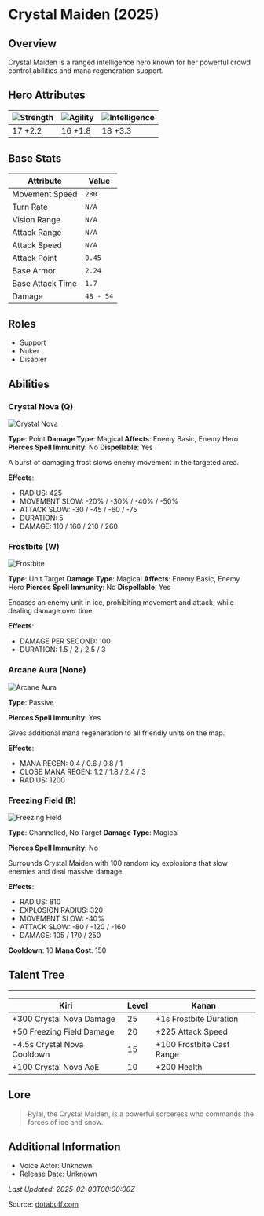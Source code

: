 # Crystal Maiden (2025)

## Overview
Crystal Maiden is a ranged intelligence hero known for her powerful crowd control abilities and mana regeneration support.

## Hero Attributes
| ![Strength](https://www.dotabuff.com/assets/hero_str-c4c83daf6344eee5758e6634a6535394cdcf03a9a8292076260cbe42b76d1b4c.png) | ![Agility](https://www.dotabuff.com/assets/hero_agi-f7c48b4a53d1a3f879d97d7afce7326b01d4a1a053fec8ea922ac6bbbe7947d7.png) | ![Intelligence](https://www.dotabuff.com/assets/hero_int-b590a71ef3df24fd995abacac069e7dbf3ee126cc67d6969bb3bea8034124232.png) |
|------------------------|------------------------|----------------------------|
| 17 +2.2             | 16 +1.8              | 18 +3.3            |

## Base Stats
| Attribute | Value |
|-----------|-------|
| Movement Speed | `280` |
| Turn Rate | `N/A` |
| Vision Range | `N/A` |
| Attack Range | `N/A` |
| Attack Speed | `N/A` |
| Attack Point | `0.45` |
| Base Armor | `2.24` |
| Base Attack Time | `1.7` |
| Damage | `48 - 54` |

## Roles
- Support
- Nuker
- Disabler

## Abilities
### Crystal Nova (Q)
![Crystal Nova](https://www.dotabuff.com/assets/skills/crystal-maiden-crystal-nova-5126-d14fcea202d12d484cac625c05f0320d663c625103c95f87d8f7911a1941af4c.jpg)

**Type**: Point
**Damage Type**: Magical
**Affects**: Enemy Basic, Enemy Hero
**Pierces Spell Immunity**: No
**Dispellable**: Yes

A burst of damaging frost slows enemy movement in the targeted area.

**Effects**:
- RADIUS: 425
- MOVEMENT SLOW: -20% / -30% / -40% / -50%
- ATTACK SLOW: -30 / -45 / -60 / -75
- DURATION: 5
- DAMAGE: 110 / 160 / 210 / 260







### Frostbite (W)
![Frostbite](https://www.dotabuff.com/assets/skills/crystal-maiden-frostbite-5127-bc7bef5698c5f8eabd01fc54ea955dc85417d2a77415d295ddc6a0ff58f9c8b9.jpg)

**Type**: Unit Target
**Damage Type**: Magical
**Affects**: Enemy Basic, Enemy Hero
**Pierces Spell Immunity**: No
**Dispellable**: Yes

Encases an enemy unit in ice, prohibiting movement and attack, while dealing damage over time.

**Effects**:
- DAMAGE PER SECOND: 100
- DURATION: 1.5 / 2 / 2.5 / 3







### Arcane Aura (None)
![Arcane Aura](https://www.dotabuff.com/assets/skills/crystal-maiden-arcane-aura-5128-e1a0aac2bc29044965bc59a3af51316b50b50c16b6b53be12fd3d57cb270037f.jpg)

**Type**: Passive


**Pierces Spell Immunity**: Yes


Gives additional mana regeneration to all friendly units on the map.

**Effects**:
- MANA REGEN: 0.4 / 0.6 / 0.8 / 1
- CLOSE MANA REGEN: 1.2 / 1.8 / 2.4 / 3
- RADIUS: 1200







### Freezing Field (R)
![Freezing Field](https://www.dotabuff.com/assets/skills/crystal-maiden-freezing-field-5129-e464fd4cf79d19533a3f18a6cc6e419dbaa0413faa6be17680dc23d22259a8ef.jpg)

**Type**: Channelled, No Target
**Damage Type**: Magical

**Pierces Spell Immunity**: No


Surrounds Crystal Maiden with 100 random icy explosions that slow enemies and deal massive damage.

**Effects**:
- RADIUS: 810
- EXPLOSION RADIUS: 320
- MOVEMENT SLOW: -40%
- ATTACK SLOW: -80 / -120 / -160
- DAMAGE: 105 / 170 / 250


**Cooldown**: 10
**Mana Cost**: 150




## Talent Tree
------------
Kiri | Level | Kanan
------|--------|-------
+300 Crystal Nova Damage | 25 | +1s Frostbite Duration
+50 Freezing Field Damage | 20 | +225 Attack Speed
-4.5s Crystal Nova Cooldown | 15 | +100 Frostbite Cast Range
+100 Crystal Nova AoE | 10 | +200 Health

## Lore
> Rylai, the Crystal Maiden, is a powerful sorceress who commands the forces of ice and snow.

## Additional Information
- Voice Actor: Unknown
- Release Date: Unknown

_Last Updated: 2025-02-03T00:00:00Z_

Source: [dotabuff.com](https://www.dotabuff.com/heroes/crystal-maiden/abilities)
